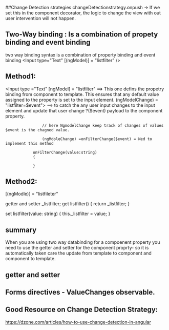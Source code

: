 ##Change Detection strategies
changeDetectionstrategy.onpush -> If we set this in the component decorator, the logic to change the view with out user 
intervention will not happen. 

## Two-Way binding : Is a combination of propety binding and event binding
two way binding syntax is a combination of property binding and event binding
<Input type="Text" [(ngModel)] = "listfilter" />

## Method1:
<Input type ="Text" [ngModel] = "listfilter"  ==> This one defins the propetry binding from component to template. This ensures that 
                                                   any default value assigned to the property is set to the input element. 
                    (ngModelChange) = "listfilter=$event">  ==> to catch the any user input changes to the input element and update that
                                                              user change ?($event) payload to the component property.
                                                               
                    // here NgmodelChange keep track of changes of values $event is the chagned value.
                    
                    (ngMdoleChange) =onFilterChange($event) = Ned to implement this method 
                    
                onFilterChange(value:string) 
                { 
                   
                }
                    
## Method2:

[(ngModle)] = "listfileter"

getter and setter
_listfilter;
get listfilter()
{ 
   return _listfilter;
}

set listfilter(value: string)
{ 
    this._listfilter = value;
} 
 
## summary
When you are using two way databinding for a compoenent property you need to use the 
getter and setter for the component proprty- so it is automatically taken care the update from template to component and 
component to template. 

## getter and setter
## Forms directives - ValueChanges observable. 

## Good Resource on Change Detection Strategy:
https://dzone.com/articles/how-to-use-change-detection-in-angular
